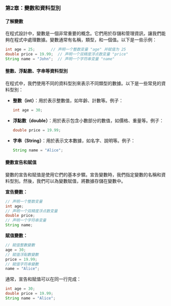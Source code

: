 ### 第2章：變數和資料型別

#### 了解變數

在程式設計中，變數是一個非常重要的概念。它們用於存儲和管理資訊，讓我們能夠在程式中處理數據。變數通常有名稱，類型，和一個值。以下是一些示例：

```java
int age = 25;       // 声明一个整数变量 "age" 并赋值为 25
double price = 19.99;  // 声明一个双精度浮点数变量 "price"
String name = "John";  // 声明一个字符串变量 "name"
```

#### 整數、浮點數、字串等資料型別

在程式中，我們使用不同的資料型別來表示不同類型的數據。以下是一些常見的資料型別：

- **整數（int）**：用於表示整數值，如年齡、計數等。例子：

  ```java
  int age = 30;
  ```

- **浮點數（double）**：用於表示包含小數部分的數值，如價格、重量等。例子：

  ```java
  double price = 19.99;
  ```

- **字串（String）**：用於表示文本數據，如名字、說明等。例子：

  ```java
  String name = "Alice";
  ```

#### 變數宣告和賦值

變數的宣告和賦值是使用它們的基本步驟。宣告變數時，我們指定變數的名稱和資料型別。然後，我們可以為變數賦值，將數據存儲在變數中。

**宣告變數：**

```java
// 声明一个整数变量
int age;
// 声明一个双精度浮点数变量
double price;
// 声明一个字符串变量
String name;
```

**賦值變數：**

```java
// 賦值整數變數
age = 30;
// 賦值浮點數變數
price = 19.99;
// 賦值字符串變數
name = "Alice";
```

通常，宣告和賦值可以在同一行完成：

```java
int age = 30;
double price = 19.99;
String name = "Alice";
```
